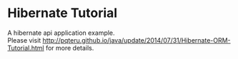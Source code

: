 Hibernate Tutorial
=========
A hibernate api application example.  
Please visit http://pqteru.github.io/java/update/2014/07/31/Hibernate-ORM-Tutorial.html for more details.
